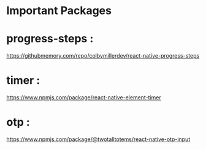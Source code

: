 # Important Packages

# progress-steps : 
https://githubmemory.com/repo/colbymillerdev/react-native-progress-steps

# timer :
https://www.npmjs.com/package/react-native-element-timer

# otp :
https://www.npmjs.com/package/@twotalltotems/react-native-otp-input
